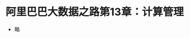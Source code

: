 <head>
<link href = '../../css/notestyle.css' rel = 'stylesheet' type = 'text/css'>
</head>

# 阿里巴巴大数据之路第13章：计算管理
* 略



